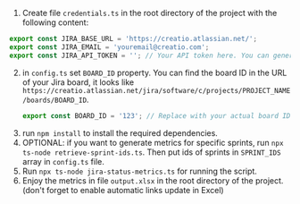 1. Create file `credentials.ts` in the root directory of the project with the following content:
```typescript
export const JIRA_BASE_URL = 'https://creatio.atlassian.net/';
export const JIRA_EMAIL = 'youremail@creatio.com';
export const JIRA_API_TOKEN = ''; // Your API token here. You can generate it in your Jira account settings here  https://id.atlassian.com/manage-profile/security/api-tokens

```
2. in `config.ts` set `BOARD_ID` property. You can find the board ID in the URL of your Jira board, it looks like `https://creatio.atlassian.net/jira/software/c/projects/PROJECT_NAME/boards/BOARD_ID`.
   ```typescript
   export const BOARD_ID = '123'; // Replace with your actual board ID
   ```
3. run `npm install` to install the required dependencies.
4. OPTIONAL: if you want to generate metrics for specific sprints, run `npx ts-node retrieve-sprint-ids.ts`. Then put ids of sprints in `SPRINT_IDS` array in `config.ts` file.
5. Run `npx ts-node jira-status-metrics.ts` for running the script.
6. Enjoy the metrics in file `output.xlsx` in the root directory of the project. (don't forget to enable automatic links update in Excel)